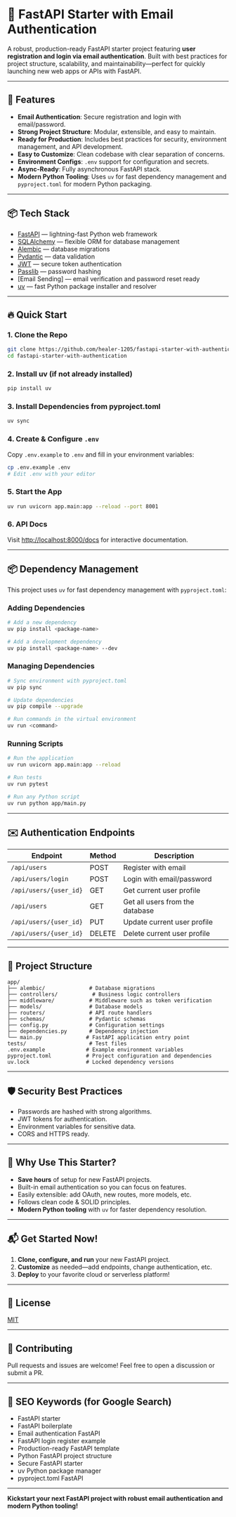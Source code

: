 # 🚀 FastAPI Starter with Email Authentication

A robust, production-ready FastAPI starter project featuring **user registration and login via email authentication**. Built with best practices for project structure, scalability, and maintainability—perfect for quickly launching new web apps or APIs with FastAPI.

---

## 🌟 Features

- **Email Authentication**: Secure registration and login with email/password.
- **Strong Project Structure**: Modular, extensible, and easy to maintain.
- **Ready for Production**: Includes best practices for security, environment management, and API development.
- **Easy to Customize**: Clean codebase with clear separation of concerns.
- **Environment Configs**: `.env` support for configuration and secrets.
- **Async-Ready**: Fully asynchronous FastAPI stack.
- **Modern Python Tooling**: Uses `uv` for fast dependency management and `pyproject.toml` for modern Python packaging.

---

## 📦 Tech Stack

- [FastAPI](https://fastapi.tiangolo.com/) — lightning-fast Python web framework
- [SQLAlchemy](https://www.sqlalchemy.org/) — flexible ORM for database management
- [Alembic](https://alembic.sqlalchemy.org/) — database migrations
- [Pydantic](https://docs.pydantic.dev/) — data validation
- [JWT](https://jwt.io/) — secure token authentication
- [Passlib](https://passlib.readthedocs.io/) — password hashing
- [Email Sending] — email verification and password reset ready
- [uv](https://github.com/astral-sh/uv) — fast Python package installer and resolver

---

## 🔥 Quick Start

### 1. Clone the Repo

```bash
git clone https://github.com/healer-1205/fastapi-starter-with-authentication.git
cd fastapi-starter-with-authentication
```

### 2. Install uv (if not already installed)

```bash
pip install uv
```

### 3. Install Dependencies from pyproject.toml

```bash
uv sync
```

### 4. Create & Configure `.env`

Copy `.env.example` to `.env` and fill in your environment variables:

```bash
cp .env.example .env
# Edit .env with your editor
```

### 5. Start the App

```bash
uv run uvicorn app.main:app --reload --port 8001
```

### 6. API Docs

Visit [http://localhost:8000/docs](http://localhost:8000/docs) for interactive documentation.

---

## 📦 Dependency Management

This project uses `uv` for fast dependency management with `pyproject.toml`:

### Adding Dependencies

```bash
# Add a new dependency
uv pip install <package-name>

# Add a development dependency
uv pip install <package-name> --dev
```

### Managing Dependencies

```bash
# Sync environment with pyproject.toml
uv pip sync

# Update dependencies
uv pip compile --upgrade

# Run commands in the virtual environment
uv run <command>
```

### Running Scripts

```bash
# Run the application
uv run uvicorn app.main:app --reload

# Run tests
uv run pytest

# Run any Python script
uv run python app/main.py
```

---

## ✉️ Authentication Endpoints

| Endpoint               | Method | Description                     |
| ---------------------- | ------ | ------------------------------- |
| `/api/users`           | POST   | Register with email             |
| `/api/users/login`     | POST   | Login with email/password       |
| `/api/users/{user_id}` | GET    | Get current user profile        |
| `/api/users`           | GET    | Get all users from the database |
| `/api/users/{user_id}` | PUT    | Update current user profile     |
| `/api/users/{user_id}` | DELETE | Delete current user profile     |

---

## 📁 Project Structure

```
app/
├── alembic/              # Database migrations
├── controllers/           # Business logic controllers
├── middleware/           # Middleware such as token verification
├── models/               # Database models
├── routers/              # API route handlers
├── schemas/              # Pydantic schemas
├── config.py             # Configuration settings
├── dependencies.py       # Dependency injection
└── main.py              # FastAPI application entry point
tests/                    # Test files
.env.example             # Example environment variables
pyproject.toml           # Project configuration and dependencies
uv.lock                  # Locked dependency versions
```

---

## 🛡️ Security Best Practices

- Passwords are hashed with strong algorithms.
- JWT tokens for authentication.
- Environment variables for sensitive data.
- CORS and HTTPS ready.

---

## 🎯 Why Use This Starter?

- **Save hours** of setup for new FastAPI projects.
- Built-in email authentication so you can focus on features.
- Easily extensible: add OAuth, new routes, more models, etc.
- Follows clean code & SOLID principles.
- **Modern Python tooling** with `uv` for faster dependency resolution.

---

## 📬 Get Started Now!

1. **Clone, configure, and run** your new FastAPI project.
2. **Customize** as needed—add endpoints, change authentication, etc.
3. **Deploy** to your favorite cloud or serverless platform!

---

## 📝 License

[MIT](LICENSE)

---

## 🤝 Contributing

Pull requests and issues are welcome! Feel free to open a discussion or submit a PR.

---

## 🔎 SEO Keywords (for Google Search)

- FastAPI starter
- FastAPI boilerplate
- Email authentication FastAPI
- FastAPI login register example
- Production-ready FastAPI template
- Python FastAPI project structure
- Secure FastAPI starter
- uv Python package manager
- pyproject.toml FastAPI

---

**Kickstart your next FastAPI project with robust email authentication and modern Python tooling!**

